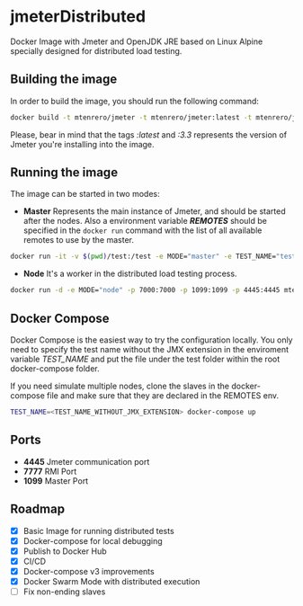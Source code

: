 # jmeterDistributed
Docker Image with Jmeter and OpenJDK JRE based on Linux Alpine specially designed for distributed load testing.

## Building the image
In order to build the image, you should run the following command:
```bash
docker build -t mtenrero/jmeter -t mtenrero/jmeter:latest -t mtenrero/jmeter:3.3 .
```
Please, bear in mind that the tags *:latest* and *:3.3* represents the version of Jmeter you're installing into the image.

## Running the image
The image can be started in two modes:
- **Master** Represents the main instance of Jmeter, and should be started after the nodes. Also a environment variable **_REMOTES_** should be specified in the `docker run` command with the list of all available remotes to use by the master. 
```bash
docker run -it -v $(pwd)/test:/test -e MODE="master" -e TEST_NAME="test.jmx" -e REMOTES="hosts" -p 6666:6666 mtenrero/jmeter
```
- **Node** It's a worker in the distributed load testing process. 

```bash
docker run -d -e MODE="node" -p 7000:7000 -p 1099:1099 -p 4445:4445 mtenrero/jmeter
```

## Docker Compose
Docker Compose is the easiest way to try the configuration locally. You only need to specify the test name without the JMX extension in the enviroment variable *TEST_NAME* and put the file under the test folder within the root docker-compose folder.

If you need simulate multiple nodes, clone the slaves in the docker-compose file and make sure that they are declared in the REMOTES env.

```bash
TEST_NAME=<TEST_NAME_WITHOUT_JMX_EXTENSION> docker-compose up
```

## Ports
- **4445** Jmeter communication port
- **7777** RMI Port
- **1099** Master Port

## Roadmap
- [x] Basic Image for running distributed tests
- [x] Docker-compose for local debugging
- [x] Publish to Docker Hub
- [x] CI/CD
- [x] Docker-compose v3 improvements
- [x] Docker Swarm Mode with distributed execution
- [ ] Fix non-ending slaves
